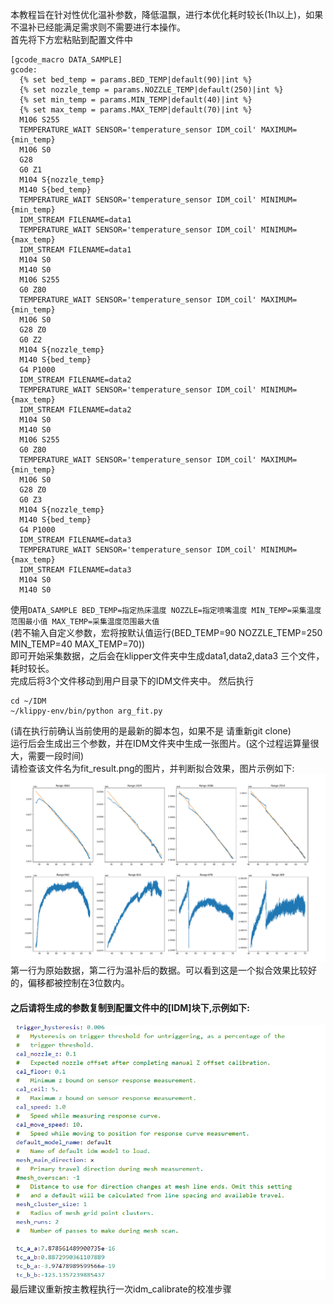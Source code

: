 本教程旨在针对性优化温补参数，降低温飘，进行本优化耗时较长(1h以上)，如果不温补已经能满足需求则不需要进行本操作。  
首先将下方宏粘贴到配置文件中
```
[gcode_macro DATA_SAMPLE]
gcode:
  {% set bed_temp = params.BED_TEMP|default(90)|int %}
  {% set nozzle_temp = params.NOZZLE_TEMP|default(250)|int %}
  {% set min_temp = params.MIN_TEMP|default(40)|int %}
  {% set max_temp = params.MAX_TEMP|default(70)|int %}
  M106 S255
  TEMPERATURE_WAIT SENSOR='temperature_sensor IDM_coil' MAXIMUM={min_temp}
  M106 S0
  G28
  G0 Z1
  M104 S{nozzle_temp}
  M140 S{bed_temp}
  TEMPERATURE_WAIT SENSOR='temperature_sensor IDM_coil' MINIMUM={min_temp}
  IDM_STREAM FILENAME=data1
  TEMPERATURE_WAIT SENSOR='temperature_sensor IDM_coil' MINIMUM={max_temp}
  IDM_STREAM FILENAME=data1
  M104 S0
  M140 S0
  M106 S255
  G0 Z80
  TEMPERATURE_WAIT SENSOR='temperature_sensor IDM_coil' MAXIMUM={min_temp}
  M106 S0
  G28 Z0
  G0 Z2
  M104 S{nozzle_temp}
  M140 S{bed_temp}
  G4 P1000
  IDM_STREAM FILENAME=data2
  TEMPERATURE_WAIT SENSOR='temperature_sensor IDM_coil' MINIMUM={max_temp}
  IDM_STREAM FILENAME=data2
  M104 S0
  M140 S0
  M106 S255
  G0 Z80
  TEMPERATURE_WAIT SENSOR='temperature_sensor IDM_coil' MAXIMUM={min_temp}
  M106 S0
  G28 Z0
  G0 Z3
  M104 S{nozzle_temp}
  M140 S{bed_temp}
  G4 P1000
  IDM_STREAM FILENAME=data3
  TEMPERATURE_WAIT SENSOR='temperature_sensor IDM_coil' MINIMUM={max_temp}
  IDM_STREAM FILENAME=data3
  M104 S0
  M140 S0
```

使用`DATA_SAMPLE BED_TEMP=指定热床温度 NOZZLE=指定喷嘴温度 MIN_TEMP=采集温度范围最小值 MAX_TEMP=采集温度范围最大值`  
(若不输入自定义参数，宏将按默认值运行(BED_TEMP=90 NOZZLE_TEMP=250 MIN_TEMP=40 MAX_TEMP=70))  
即可开始采集数据，之后会在klipper文件夹中生成data1,data2,data3 三个文件，耗时较长。  
完成后将3个文件移动到用户目录下的IDM文件夹中。
然后执行
```
cd ~/IDM
~/klippy-env/bin/python arg_fit.py
```
(请在执行前确认当前使用的是最新的脚本包，如果不是 请重新git clone)  
运行后会生成出三个参数，并在IDM文件夹中生成一张图片。(这个过程运算量很大，需要一段时间)  
请检查该文件名为fit_result.png的图片，并判断拟合效果，图片示例如下:  
![fit_result](/imgs/fit_result.png)  
第一行为原始数据，第二行为温补后的数据。可以看到这是一个拟合效果比较好的，偏移都被控制在3位数内。

#### 之后请将生成的参数复制到配置文件中的[IDM]块下,示例如下:  
![fit_result](/imgs/example.jpg)  
最后建议重新按主教程执行一次idm_calibrate的校准步骤